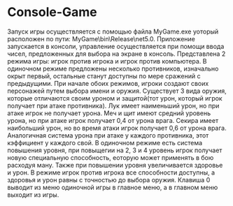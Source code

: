 # Console-Game

Запуск игры осуществляется с помощью файла MyGame.exe уоторый расположен по пути: MyGame\bin\Release\net5.0.
Приложение запускается в консоли, управление осуществляется при помощи ввода чисел, предложенных для выбора на экране в консоль.
Представлена 2 режима игры: игрок против игрока и игрок против компьютера. В одиночном режиме предложены несколько противников, изначально окрыт первый, остальные станут доступны по мере сражений с предыдущими.
При начале обоих режимов, игроки создают своих персонажей путем выбора имени и оружия.
Существует 3 вида оружия, которые отличаются своим уроном и защитой(тот урон, который игрок получает при атаке противника).
Лук имеет наименьший урон, но при атаке игрок не получает урона.
Меч и щит имеют средний уровень урона, но при атаке игрок получает 0,4 от урона врага.
Секира имеет наибольший урон, но во время атаки игрок получает 0,6 от урона врага.
Аналогичная система урона при атаке у каждого противника, этот кэффициент у каждого свой.
В одиночном режиме есть система повышения уровня, при повыщегии на 2, 3 и 4 уровень игрок получает новую специальную способность, еоторую может применять в бою расходуя ману. Также при повышении уровня увеличивается здоровье и урон.
В режиме игрок против игрока все способности доступны, а здоровья и урон равны с точностью до выбора оружия.
Клавиша 0 выводит из меню одиночной игры в главное меню, а в главном меню выходит из игры.
